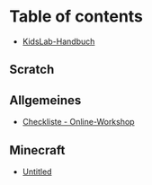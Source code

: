 # Table of contents

* [KidsLab-Handbuch](README.md)

## Scratch

## Allgemeines

* [Checkliste - Online-Workshop](allgemeines/checkliste-online-workshop.md)

## Minecraft

* [Untitled](minecraft/untitled.md)

